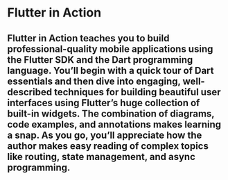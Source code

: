 # Flutter in Action

## Flutter in Action teaches you to build professional-quality mobile applications using the Flutter SDK and the Dart programming language. You’ll begin with a quick tour of Dart essentials and then dive into engaging, well-described techniques for building beautiful user interfaces using Flutter’s huge collection of built-in widgets. The combination of diagrams, code examples, and annotations makes learning a snap. As you go, you’ll appreciate how the author makes easy reading of complex topics like routing, state management, and async programming.